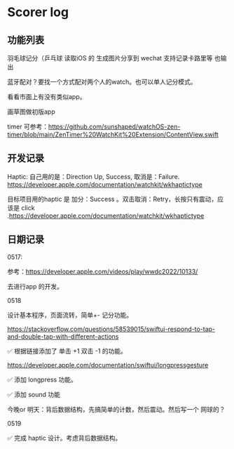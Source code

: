 #  Scorer log

## 功能列表

羽毛球记分（乒乓球
读取iOS 的
生成图片分享到 wechat
支持记录卡路里等 也输出

蓝牙配对？要找一个方式配对两个人的watch。也可以单人记分模式。

看看市面上有没有类似app。

画草图做初版app

timer 可参考：https://github.com/sunshaped/watchOS-zen-timer/blob/main/ZenTimer%20WatchKit%20Extension/ContentView.swift

## 开发记录

Haptic: 
自己用的是：Direction Up, Success, 取消是：Failure. https://developer.apple.com/documentation/watchkit/wkhaptictype

目标项目用的haptic 是 加分：Success 。双击取消：Retry，长按只有震动，应该是 click .https://developer.apple.com/documentation/watchkit/wkhaptictype


## 日期记录

0517:

参考：https://developer.apple.com/videos/play/wwdc2022/10133/

去进行app 的开发。


0518

设计基本程序，页面流转，简单+- 记分功能。

https://stackoverflow.com/questions/58539015/swiftui-respond-to-tap-and-double-tap-with-different-actions

✅ 根据链接添加了 单击 +1 双击 -1 的功能。

https://developer.apple.com/documentation/swiftui/longpressgesture

✅ 添加 longpress 功能。

✅ 添加 sound 功能

今晚or 明天：背后数据结构，先搞简单的计数，然后震动。然后写一个 网球的？

0519

✅ 完成 haptic 设计。考虑背后数据结构。
